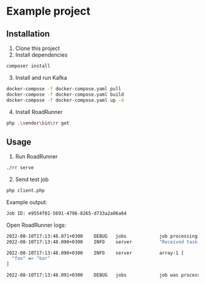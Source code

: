 # Example project

## Installation

1. Clone this project
2. Install dependencies

```bash
composer install
```

3. Install and run Kafka

```bash
docker-compose -f docker-compose.yaml pull
docker-compose -f docker-compose.yaml build
docker-compose -f docker-compose.yaml up -d
```

4. Install RoadRunner

```bash
php .\vendor\bin\rr get
```

## Usage

1. Run RoadRunner

```bash
./rr serve
```

2. Send test job

```bash
php client.php
```

Example output:

```bash
Job ID: e9554f01-5691-4796-8265-d733a2a06a64
```

Open RoadRunner logs:

```bash
2022-08-10T17:13:48.071+0300    DEBUG   jobs            job processing was started      {"ID": "e9554f01-5691-4796-8265-d733a2a06a64", "start": "2022-08-10T17:13:45.578+0300", "elapsed": "2.4924312s"}
2022-08-10T17:13:48.090+0300    INFO    server          "Received task with payload:"

2022-08-10T17:13:48.090+0300    INFO    server          array:1 [
  "foo" => "bar"
]

2022-08-10T17:13:48.091+0300    DEBUG   jobs            job was processed successfully  {"ID": "e9554f01-5691-4796-8265-d733a2a06a64", "start": "2022-08-10T17:13:45.578+0300", "elapsed": "2.5126054s"}
```
